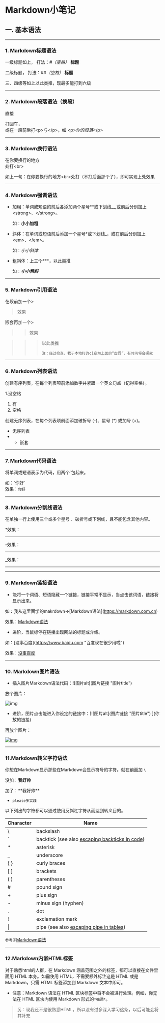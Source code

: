 # Markdown小笔记





## 一. 基本语法



---

### 1. Markdown标题语法



一级标题如上，      打法：#*（空格）* **标题**

二级标题，              打法：##*（空格）* **标题**

三、四级等如上以此类推，现最多能打到六级



---

### 2. Markdown段落语法（换段）



直接

打回车，<br>或在一段前后打\<p>与\</p>，如     \<p>*你的段落*\</p>



---

### 3. Markdown换行语法



在你要换行的地方<br>处打\<br>

如上一句：在你要换行的地方\<br>处打（不打后面那个了），即可实现上处效果



---

### 4. Markdown强调语法



* 加粗：单词或短语的前后各添加两个星号**或下划线__,或前后分别加上\<strong>、\</strong>。

  如：**小小加粗**

* 斜体：在单词或短语前后添加一个星号*或下划线_，或在前后分别加上\<em>、\</em>。

  如：<em>小小斜体</em>                                                                           

* 粗斜体：上三个***，以此类推

  如：***小小粗斜***    	             

  

---

### 5. Markdown引用语法



在段前加一个>

> 效果

嵌套再加一个>

> > 效果

> >
> >
> >> 以此类推
> >>
> >> `注：经过检查，我于本地打的ci变为上面的“虚假”，有时间将会探究`



---

### 6. Markdown列表语法

创建有序列表，在每个列表项前添加数字并紧跟一个英文句点（记得空格）。

1.没空格

1. 有
2. 空格

创建无序列表，在每个列表项前面添加破折号 (-)、星号 (*) 或加号 (+)。

* 无序列表
* * 嵌套



---

### 7. Markdown代码语法

将单词或短语表示为代码，用两个`包起来。

如：\`你好\`<br>效果：`你好`



---

### 8. Markdown分割线语法

在单独一行上使用三个或多个星号 、破折号或下划线，且不能包含其他内容。

\*效果：

***

-效果：

---

_效果：

___

---

### 9. Markdown链接语法

* 能将一个词语、短语隐藏一个链接，链接平常不显示，当点击该词语，链接将显示出来。

如：我从这里面学的makrdown→\[Markdown语法](https://markdown.com.cn)

效果：[Markdown语法](https://markdown.com.cn)

* 进阶，当鼠标停在链接出现网站的标题或介绍。

如：\[没事百度](https://www.baidu.com "百度现在很少用啦")

效果：[没事百度](https://www.baidu.com "百度现在很少用啦")



---

### 10. Markdown图片语法

* 插入图片Markdown语法代码：\!\[图片alt](图片链接 "图片title") 

放个图片：

![img](http://mms1.baidu.com/it/u=1293202089,3111055882&fm=253&app=120&f=JPEG?w=500&h=500 "你好")

* 进阶，图片点击能进入你设定的链接中：\[\!\[图片alt](图片链接 "图片title") ]\(你放的链接)

再放个图片：

[![img](https://i0.hdslb.com/bfs/article/954bee9f1645a4d9836d4fb6e74ef2e8d7047231.jpg@942w_1677h_progressive.webp "我找不到什么")](https://static.hfi.me/mikutap/)



---

### 11.Markdown转义字符语法

你想在Markdown显示那些在Markdown会显示符号的字符，就在前面加 `\`

没加：**我好帅**

加了：\*\*我好帅**

* `please多实践`

以下列出的字符都可以通过使用反斜杠字符从而达到转义目的。

| Character | Name                                                         |
| --------- | ------------------------------------------------------------ |
| \         | backslash                                                    |
| `         | backtick (see also [escaping backticks in code](https://markdown.com.cn/basic-syntax/escaping-characters.html#escaping-backticks)) |
| *         | asterisk                                                     |
| _         | underscore                                                   |
| { }       | curly braces                                                 |
| [ ]       | brackets                                                     |
| ( )       | parentheses                                                  |
| #         | pound sign                                                   |
| +         | plus sign                                                    |
| -         | minus sign (hyphen)                                          |
| .         | dot                                                          |
| !         | exclamation mark                                             |
| \|        | pipe (see also [escaping pipe in tables](https://markdown.com.cn/extended-syntax/escaping-pipe-characters-in-tables.html)) |

`参考于`[Markdown语法](https://markdown.com.cn "建议直接去那边哦")



---

### 12.Markdown内嵌HTML标签

对于熟悉html的人群，在 Markdown 涵盖范围之外的标签，都可以直接在文件里面用 HTML 本身。如需使用 HTML，不需要额外标注这是 HTML 或是 Markdown，只需 HTML 标签添加到 Markdown 文本中即可。

* 注意：Markdown 语法在 HTML 区块标签中将不会被进行处理。例如，你无法在 HTML 区块内使用 Markdown 形式的`*强调*`。

>另：现我还不是很熟悉HTML，所以没有过多深入学习这条，以后可能会将其补充

